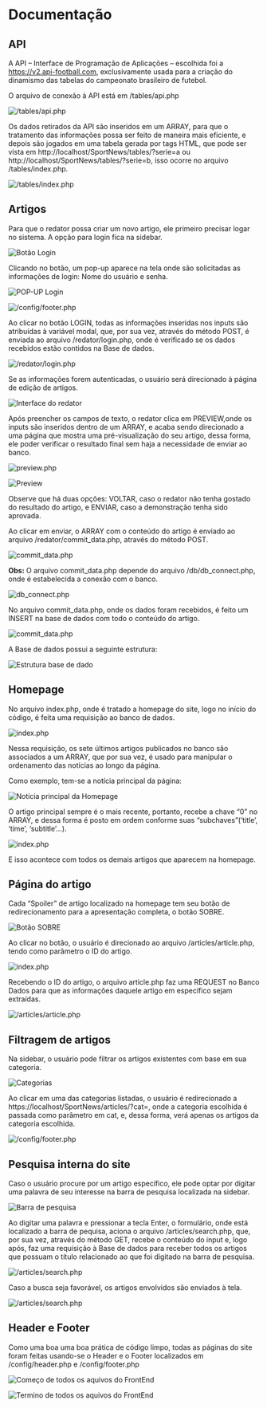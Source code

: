 # Documentação
## API
A API – Interface de Programação de Aplicações – escolhida foi a https://v2.api-football.com, exclusivamente usada para a criação do dinamismo das tabelas do campeonato brasileiro de futebol.

O arquivo de conexão à API está em /tables/api.php

![/tables/api.php](/img/to_github/API-1.png "/tables/api.php")

Os dados retirados da API são inseridos em um ARRAY, para que o tratamento das informações possa ser feito de maneira mais eficiente, e depois são jogados em uma tabela gerada por tags HTML, que pode ser vista em http://localhost/SportNews/tables/?serie=a ou http://localhost/SportNews/tables/?serie=b, isso ocorre no arquivo /tables/index.php.

![/tables/index.php](/img/to_github/API-2.png "/tables/index.php")

## Artigos
Para que o redator possa criar um novo artigo, ele primeiro precisar logar no sistema. A opção para login fica na sidebar.

![Botão Login](/img/to_github/ARTIGOS-1.png "Botão Login")

Clicando no botão, um pop-up aparece na tela onde são solicitadas as informações de login: Nome do usuário e senha.

![POP-UP Login](/img/to_github/ARTIGOS-2.png "POP-UP Login")

![/config/footer.php](/img/to_github/ARTIGOS-3.png "/config/footer.php")

Ao clicar no botão LOGIN, todas as informações inseridas nos inputs são atribuídas à variável modal, que, por sua vez, através do método POST, é enviada ao arquivo /redator/login.php, onde é verificado se os dados recebidos estão contidos na Base de dados.

![/redator/login.php](/img/to_github/ARTIGOS-4.png "/redator/login.php")

Se as informações forem autenticadas, o usuário será direcionado à página de edição de artigos. 

![Interface do redator](/img/to_github/ARTIGOS-5.png "Interface do redator")

Após preencher os campos de texto, o redator clica em PREVIEW,onde os inputs são inseridos dentro de um ARRAY, e acaba sendo direcionado a uma página que mostra uma pré-visualização do seu artigo, dessa forma, ele poder verificar o resultado final sem haja a necessidade de enviar ao banco.

![preview.php](/img/to_github/ARTIGOS-6.png "Trecho do código preview.php, onde os conteúdos dos inputs são inseridos em um ARRAY.")

![Preview](/img/to_github/ARTIGOS-7.png "Esse um artigo ainda na etapa de PREVIEW.")

Observe que há duas opções: VOLTAR, caso o redator não tenha gostado do resultado do artigo, e ENVIAR, caso a demonstração tenha sido aprovada.

Ao clicar em enviar, o ARRAY com o conteúdo do artigo é enviado ao arquivo /redator/commit_data.php, através do método POST.

![commit_data.php](/img/to_github/ARTIGOS-8.png "Trecho do código preview.php, onde o conteúdo do artigo é preparado para ser enviado ao arquivo commit_data.php")

**Obs:** O arquivo commit_data.php depende do arquivo /db/db_connect.php, onde é estabelecida a conexão com o banco.

![db_connect.php](/img/to_github/ARTIGOS-9.png "db_connect.php")

No arquivo commit_data.php, onde os dados foram recebidos, é feito um INSERT na base de dados com todo o conteúdo do artigo.

![commit_data.php](/img/to_github/ARTIGOS-10.png "commit_data.php")

A Base de dados possui a seguinte estrutura:

![Estrutura base de dado](/img/to_github/ARTIGOS-11.png "Estrutura base de dados")

## Homepage
No arquivo index.php, onde é tratado a homepage do site, logo no início do código, é feita uma requisição ao banco de dados.

![index.php](/img/to_github/HOMEPAGE-1.png "index.php")

Nessa requisição, os sete últimos artigos publicados no banco são associados a um ARRAY, que por sua vez, é usado para manipular o ordenamento das notícias ao longo da página.

Como exemplo, tem-se a notícia principal da página:

![Notícia principal da Homepage](/img/to_github/HOMEPAGE-2.png "Notícia principal da Homepage")

O artigo principal sempre é o mais recente, portanto, recebe a chave “0” no ARRAY, e dessa forma é posto em ordem conforme suas “subchaves”(‘title’, ‘time’, ‘subtitle’…).

![index.php](/img/to_github/HOMEPAGE-3.png "index.php")

E isso acontece com todos os demais artigos que aparecem na homepage.

## Página do artigo
Cada “Spoiler” de artigo localizado na homepage tem seu botão de redirecionamento para a apresentação completa, o botão SOBRE.

![Botão SOBRE](/img/to_github/PAGINA-DO-ARTIGO-1.png "Botão SOBRE")

Ao clicar no botão,  o usuário é direcionado ao arquivo /articles/article.php, tendo como parâmetro o ID do artigo.

![index.php](/img/to_github/PAGINA-DO-ARTIGO-2.png "index.php")

Recebendo o ID do artigo, o arquivo article.php faz uma REQUEST no Banco Dados para que as informações daquele artigo em específico sejam extraídas.

![/articles/article.php](/img/to_github/PAGINA-DO-ARTIGO-3.png "/articles/article.php")

## Filtragem de artigos
Na sidebar, o usuário pode filtrar os artigos existentes com base em sua categoria.

![Categorias](/img/to_github/FILTRAGEM-1.png "Categorias")

Ao clicar em uma das categorias listadas, o usuário é redirecionado a
https://localhost/SportNews/articles/?cat=, onde a categoria escolhida é passada como parâmetro em cat, e, dessa forma, verá apenas os artigos da categoria escolhida.

![/config/footer.php](/img/to_github/FILTRAGEM-2.png "/config/footer.php")

## Pesquisa interna do site
Caso o usuário procure por um artigo específico, ele pode optar por digitar uma palavra de seu interesse na barra de pesquisa localizada na sidebar.

![Barra de pesquisa](/img/to_github/FILTRAGEM-3.png "Barra de pesquisa")

Ao digitar uma palavra e pressionar a tecla Enter, o formulário, onde está localizado a barra de pequisa, aciona o arquivo /articles/search.php, que, por sua vez, através do método GET, recebe o conteúdo do input e, logo após, faz uma requisição à Base de dados para receber todos os artigos que possuam o título relacionado ao que foi digitado na barra de pesquisa.

![/articles/search.php](/img/to_github/FILTRAGEM-3.png "/articles/search.php")

Caso a busca seja favorável, os artigos envolvidos são enviados à tela.

![/articles/search.php](/img/to_github/FILTRAGEM-4.png "/articles/search.php")

## Header e Footer
Como uma boa uma boa prática de código limpo, todas as páginas do site foram feitas usando-se o Header e o Footer localizados em /config/header.php e /config/footer.php

![Começo de todos os aquivos do FrontEnd](/img/to_github/HEADER-FOOTER-1.png "Importando o cabeçalho")

![Termino de todos os aquivos do FrontEnd](/img/to_github/HEADER-FOOTER-1.png "Importando o rodapé")



